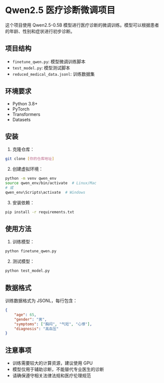 # Qwen2.5 医疗诊断微调项目

这个项目使用 Qwen2.5-0.5B 模型进行医疗诊断的微调训练。模型可以根据患者的年龄、性别和症状进行初步诊断。

## 项目结构

- `finetune_qwen.py`: 模型微调训练脚本
- `test_model.py`: 模型测试脚本
- `reduced_medical_data.jsonl`: 训练数据集

## 环境要求

- Python 3.8+
- PyTorch
- Transformers
- Datasets

## 安装

1. 克隆仓库：
```bash
git clone [你的仓库地址]
```

2. 创建虚拟环境：
```bash
python -m venv qwen_env
source qwen_env/bin/activate  # Linux/Mac
# 或
qwen_env\Scripts\activate  # Windows
```

3. 安装依赖：
```bash
pip install -r requirements.txt
```

## 使用方法

1. 训练模型：
```bash
python finetune_qwen.py
```

2. 测试模型：
```bash
python test_model.py
```

## 数据格式

训练数据格式为 JSONL，每行包含：
```json
{
    "age": 65,
    "gender": "男",
    "symptoms": ["胸闷", "气短", "心悸"],
    "diagnosis": "高血压"
}
```

## 注意事项

- 训练需要较大的计算资源，建议使用 GPU
- 模型仅用于辅助诊断，不能替代专业医生的诊断
- 请确保遵守相关法律法规和医疗伦理规范 
